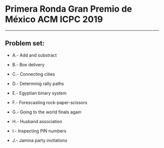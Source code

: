 # Primera Ronda Gran Premio de México ACM ICPC 2019
___

## Problem set:

* A.- Add and substract

* B.- Box delivery

* C.- Connecting cities

* D.- Determinig rally paths

* E.- Egyptian binary system

* F.- Forescasting rock-paper-scissors

* G.- Going to the world finals again

* H.- Husband association

* I.- Inspecting PIN numbers

* J.- Jamina party invitations

